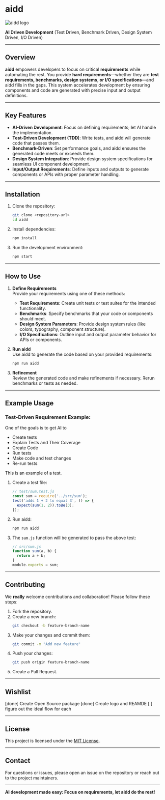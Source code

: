 # aidd

![aidd logo](https://i.imgur.com/P3AGHEp.png)

**AI Driven Development** (Test Driven, Benchmark Driven, Design System Driven, I/O Driven)  

---

## Overview

**aidd** empowers developers to focus on critical **requirements** while automating the rest. You provide **hard requirements**—whether they are **test requirements, benchmarks, design systems, or I/O specifications**—and aidd fills in the gaps. This system accelerates development by ensuring components and code are generated with precise input and output definitions.

---

## Key Features

- **AI-Driven Development**: Focus on defining requirements; let AI handle the implementation.
- **Test-Driven Development (TDD)**: Write tests, and aidd will generate code that passes them.
- **Benchmark-Driven**: Set performance goals, and aidd ensures the generated code meets or exceeds them.
- **Design System Integration**: Provide design system specifications for seamless UI component development.
- **Input/Output Requirements**: Define inputs and outputs to generate components or APIs with proper parameter handling.

---

## Installation

1. Clone the repository:
   ```bash
   git clone <repository-url>
   cd aidd
   ```

2. Install dependencies:
   ```bash
   npm install
   ```

3. Run the development environment:
   ```bash
   npm start
   ```

---

## How to Use

1. **Define Requirements**  
   Provide your requirements using one of these methods:
   - **Test Requirements**: Create unit tests or test suites for the intended functionality.
   - **Benchmarks**: Specify benchmarks that your code or components should meet.
   - **Design System Parameters**: Provide design system rules (like colors, typography, component structure).
   - **I/O Specifications**: Outline input and output parameter behavior for APIs or components.

2. **Run aidd**  
   Use aidd to generate the code based on your provided requirements:
   ```bash
   npm run aidd
   ```

3. **Refinement**  
   Review the generated code and make refinements if necessary. Rerun benchmarks or tests as needed.

---

## Example Usage

### Test-Driven Requirement Example:

One of the goals is to get AI to 
- Create tests
- Explain Tests and Their Coverage
- Create Code
- Run tests
- Make code and test changes
- Re-run tests

This is an example of a test.

1. Create a test file:
   ```javascript
   // test/sum.test.js
   const sum = require('../src/sum');
   test('adds 1 + 2 to equal 3', () => {
     expect(sum(1, 2)).toBe(3);
   });
   ```

2. Run aidd:
   ```bash
   npm run aidd
   ```

3. The `sum.js` function will be generated to pass the above test:
   ```javascript
   // src/sum.js
   function sum(a, b) {
     return a + b;
   }
   module.exports = sum;
   ```

---

## Contributing

We **really** welcome contributions and collaboration! Please follow these steps:

1. Fork the repository.
2. Create a new branch:  
   ```bash
   git checkout -b feature-branch-name
   ```
3. Make your changes and commit them:  
   ```bash
   git commit -m "Add new feature"
   ```
4. Push your changes:  
   ```bash
   git push origin feature-branch-name
   ```
5. Create a Pull Request.

---

## Wishlist
[done] Create Open Source package
[done] Create logo and REAMDE
[ ] figure out the ideal flow for each

---

## License

This project is licensed under the [MIT License](LICENSE).

---

## Contact

For questions or issues, please open an issue on the repository or reach out to the project maintainers.

---

**AI development made easy: Focus on requirements, let aidd do the rest!**
